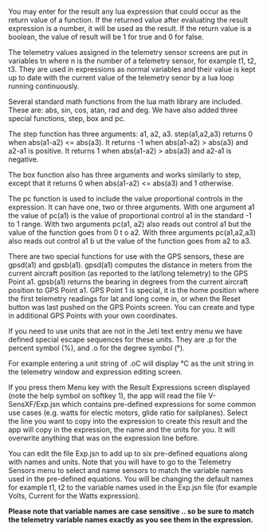 You may enter for the result any lua expression that could occur as the return
	    value of a function. If the returned value after evaluating the
	    result expression is a number, it will be used as the result. If the
	    return value is a boolean, the value of result will be 1 for true and 0 for
	    false.

The telemetry values assigned in the telemetry sensor screens are
	    put in variables tn where n is the number of a telemetry sensor, for
	    example t1, t2, t3. They are used in expressions as normal variables
	    and their value is kept up to date with the current value of the
	    telemetry senor by a lua loop running continuously.

Several standard math functions from the lua math library are
	    included. These are: abs, sin, cos, atan, rad and deg. We have also
	    added three special functions, step, box and pc.

The step function has three arguments: a1, a2, a3. step(a1,a2,a3)
	    returns 0 when abs(a1-a2) <= abs(a3). It returns -1 when abs(a1-a2) >
	    abs(a3) and a2-a1 is positive. It returns 1 when abs(a1-a2) > abs(a3)
	    and a2-a1 is negative.

The box function also has three arguments and works similarly to step,
	    except that it returns 0 when abs(a1-a2) <= abs(a3) and 1 otherwise.

The pc function is used to include the value proportional controls in the
    	    expression.  It can have one, two or three arguments. With one
    	    argument a1 the value of pc(a1) is the value of proportional control
    	    a1 in the standard -1 to 1 range. With two arguments pc(a1, a2) also
    	    reads out control a1 but the value of the function goes from 0 t o
    	    a2. With three arguments pc(a1,a2,a3) also reads out control a1 b ut
    	    the value of the function goes from a2 to a3.

There are two special functions for use with the GPS sensors, these are gpsd(a1)
            and gpsb(a1).  gpsd(a1) computes the distance in meters from the
            current aircraft position (as reported to the lat/long telemetry) to
            the GPS Point a1. gpsb(a1) returns the bearing in degrees from the
            current aircraft position to GPS Point a1. GPS Point 1 is special,
            it is the home position where the first telemetry readings for lat
            and long come in, or when the Reset button was last pushed on the
            GPS Points screen. You can create and type in additional GPS Points
            with your own coordinates.
	    
If you need to use units that are not in the Jeti text entry menu we have
       	    defined special escape sequences for these units. They are .p for
       	    the percent symbol (%), and .o for the degree symbol (°).

For example entering a unit string of .oC will display °C as the unit string in
       	    the telemetry window and expression editing screen.

If you press them Menu key with the Result Expressions screen displayed (note
    	    the help symbol on softkey 1), the app will read the file
    	    V-SensXF/Exp.jsn which contains pre-defined expressions for some
    	    common use cases (e.g. watts for electic motors, glide ratio for
    	    sailplanes).  Select the line you want to copy into the expression
    	    to create this result and the app will copy in the expression, the
    	    name and the units for you. It will overwrite anything that was on
    	    the expression line before.

You can edit the file Exp.jsn to add up to six pre-defined equations along with
    	    names and units. Note that you will have to go to the Telemetry
    	    Sensors menu to select and name sensors to match the variable names
    	    used in the pre-defined equations. You will be changing the default
    	    names for example t1, t2 to the variable names used in the Exp.jsn
    	    file (for example Volts, Current for the Watts expression).

**Please note that variable names are case sensitive .. so be sure to match the
    	    telemetry variable names exactly as you see them in the
    	    expression.**
